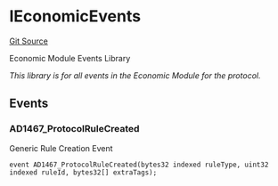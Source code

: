 # IEconomicEvents
[Git Source](https://github.com/thrackle-io/tron/blob/a0e7b20980bb06404eb010a144cfad3764962831/src/common/IEvents.sol)

Economic Module Events Library

*This library is for all events in the Economic Module for the protocol.*


## Events
### AD1467_ProtocolRuleCreated
Generic Rule Creation Event


```solidity
event AD1467_ProtocolRuleCreated(bytes32 indexed ruleType, uint32 indexed ruleId, bytes32[] extraTags);
```

